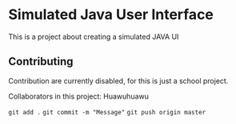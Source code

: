 # Simulated Java User Interface

This is a project about creating a simulated JAVA UI

## Contributing

Contribution are currently disabled, for this is just a school project.

Collaborators in this project: Huawuhuawu

`git add .`
`git commit -m "Message"`
`git push origin master`

